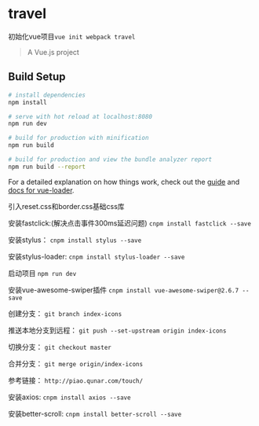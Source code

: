 # travel

初始化vue项目`vue init webpack travel`

> A Vue.js project

## Build Setup

``` bash
# install dependencies
npm install

# serve with hot reload at localhost:8080
npm run dev

# build for production with minification
npm run build

# build for production and view the bundle analyzer report
npm run build --report
```

For a detailed explanation on how things work, check out the [guide](http://vuejs-templates.github.io/webpack/) and [docs for vue-loader](http://vuejs.github.io/vue-loader).

引入reset.css和border.css基础css库

安装fastclick:(解决点击事件300ms延迟问题)
`cnpm install fastclick --save`

安装stylus：
`cnpm install stylus --save`

安装stylus-loader:
`cnpm install stylus-loader --save`

启动项目
`npm run dev`

安装vue-awesome-swiper插件
`cnpm install vue-awesome-swiper@2.6.7 --save`

创建分支：
`git branch index-icons`

推送本地分支到远程：
`git push --set-upstream origin index-icons`

切换分支：
`git checkout master`

合并分支：
`git merge origin/index-icons`

参考链接：
`http://piao.qunar.com/touch/`

安装axios:
`cnpm install axios --save`

安装better-scroll:
`cnpm install better-scroll --save`